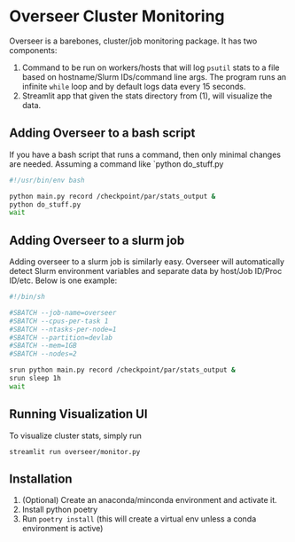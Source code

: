 # Overseer Cluster Monitoring

Overseer is a barebones, cluster/job monitoring package. It has two components:

1. Command to be run on workers/hosts that will log `psutil` stats to a file based on hostname/Slurm IDs/command line args. The program runs an infinite `while` loop and by default logs data every 15 seconds.
2. Streamlit app that given the stats directory from (1), will visualize the data.

## Adding Overseer to a bash script

If you have a bash script that runs a command, then only minimal changes are needed. Assuming a command like `python do_stuff.py

```bash
#!/usr/bin/env bash

python main.py record /checkpoint/par/stats_output &
python do_stuff.py
wait
```

## Adding Overseer to a slurm job

Adding overseer to a slurm job is similarly easy. Overseer will automatically detect Slurm environment variables and separate data by host/Job ID/Proc ID/etc. Below is one example:

```bash
#!/bin/sh

#SBATCH --job-name=overseer
#SBATCH --cpus-per-task 1
#SBATCH --ntasks-per-node=1
#SBATCH --partition=devlab
#SBATCH --mem=1GB
#SBATCH --nodes=2

srun python main.py record /checkpoint/par/stats_output &
srun sleep 1h
wait
```

## Running Visualization UI

To visualize cluster stats, simply run

```
streamlit run overseer/monitor.py
```

## Installation

1. (Optional) Create an anaconda/minconda environment and activate it.
2. Install python poetry
3. Run `poetry install` (this will create a virtual env unless a conda environment is active)
